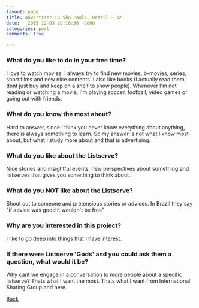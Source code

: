 ```yaml
---
layout: page
title: Advertiser in São Paulo, Brazil - 32
date:   2015-12-03 20:16:36 -0800
categories: post
comments: True

---
```


### What do you like to do in your free time?
<p>I love to watch movies, I always try to find new movies, b-movies, series, short films and new nice contents.
I also like books (I actually read them, dont just buy and keep on a shelf to show people).
Whenever I'm not reading or watching a movie, I'm playing soccer, football, video games or going out with friends.</p>

### What do you know the most about?
<p>Hard to answer, since I think you never know everything about anything, there is always something to learn. So my answer is not what I know most about, but what I study more about and that is advertising.</p>

### What do you like about the Listserve?
<p>Nice stories and insightful events, new perspectives about something and listserves that gives you something to think about.</p>

### What do you NOT like about the Listserve?
<p>Shout out to someone and pretensious stories or advices. In Brazil they say "if advice was good it wouldn't be free"</p>

### Why are you interested in this project?
<p>I like to go deep into things that I have interest.</p>

### If there were Listserve 'Gods' and you could ask them a question, what would it be?
<p>Why cant we engage in a conversation to more people about a specific listserve?
Thats what I want the most. Thats what I want from International Sharing Group and here.</p>

[Back][1]

[1]: /home/responders/all